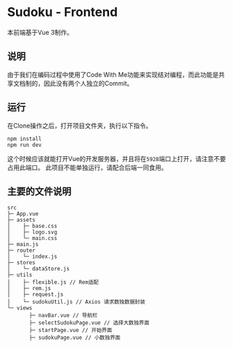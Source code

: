# Sudoku - Frontend
本前端基于Vue 3制作。
## 说明
由于我们在编码过程中使用了Code With Me功能来实现结对编程，而此功能是共享文档制的，因此没有两个人独立的Commit。
## 运行
在Clone操作之后，打开项目文件夹，执行以下指令。
```
npm install
npm run dev
```
这个时候应该就能打开Vue的开发服务器，并且将在`5928`端口上打开，请注意不要占用此端口。
此项目不能单独运行，请配合后端一同食用。

## 主要的文件说明
```
src
├─ App.vue
├─ assets
│    ├─ base.css
│    ├─ logo.svg
│    └─ main.css
├─ main.js
├─ router
│    └─ index.js
├─ stores
│    └─ dataStore.js
├─ utils
│    ├─ flexible.js // Rem适配
│    ├─ rem.js
│    ├─ request.js
│    └─ sudokuUtil.js // Axios 请求数独数据封装
└─ views
       ├─ navBar.vue // 导航栏
       ├─ selectSudokuPage.vue // 选择大数独界面
       ├─ startPage.vue // 开始界面
       ├─ sudokuPage.vue // 小数独界面 
```
